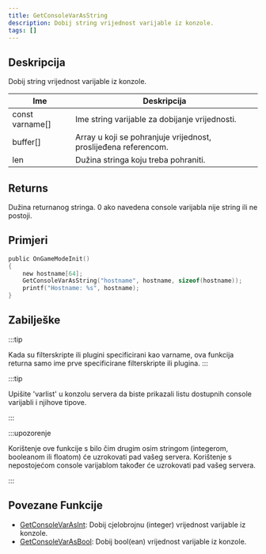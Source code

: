 ```yaml
---
title: GetConsoleVarAsString
description: Dobij string vrijednost varijable iz konzole.
tags: []
---
```


## Deskripcija

Dobij string vrijednost varijable iz konzole.

| Ime             | Deskripcija                                                     |
| --------------- | --------------------------------------------------------------- |
| const varname[] | Ime string varijable za dobijanje vrijednosti.                  |
| buffer[]        | Array u koji se pohranjuje vrijednost, proslijeđena referencom. |
| len             | Dužina stringa koju treba pohraniti.                            |

## Returns

Dužina returnanog stringa. 0 ako navedena console varijabla nije string ili ne postoji.

## Primjeri

```c
public OnGameModeInit()
{
    new hostname[64];
    GetConsoleVarAsString("hostname", hostname, sizeof(hostname));
    printf("Hostname: %s", hostname);
}
```

## Zabilješke

:::tip

Kada su filterskripte ili plugini specificirani kao varname, ova funkcija returna samo ime prve specificirane filterskripte ili plugina.
:::

:::tip

Upišite 'varlist' u konzolu servera da biste prikazali listu dostupnih console varijabli i njihove tipove.

:::

:::upozorenje

Korištenje ove funkcije s bilo čim drugim osim stringom (integerom, booleanom ili floatom) će uzrokovati pad vašeg servera. Korištenje s nepostojećom console varijablom također će uzrokovati pad vašeg servera.

:::

## Povezane Funkcije

- [GetConsoleVarAsInt](GetConsoleVarAsInt): Dobij cjelobrojnu (integer) vrijednost varijable iz konzole.
- [GetConsoleVarAsBool](GetConsoleVarAsBool): Dobij bool(ean) vrijednost varijable iz konzole.
